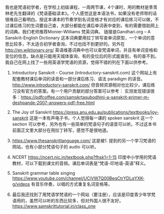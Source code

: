 我也是梵语初学者，在学校上初级课程，一周两节课，4个课时，用的教材是季羡林老先生翻译的《梵语基础读本》。个人感觉这是本语法书，如果没有老师带的话很难自己看明白。按这本课本的节奏学到名词变格才有对应的课后练习可以做，不过课后练习的生词要自己查，大部分都能在课后单词表中查到，有的需要借助网上的词典。我们老师推荐Monier-Williams 梵英词典。
链接是Gandhari.org – A Sanskrit-English Dictionary
这本词典要用拉丁转写查单词原型，一个单词的意思比较多，不太适合初学者查询，不过也找不到更好的。另外在 http://en.wiktionary.org/ 英语维基词典中也可以查梵语单词，并且有单词变格和变位的信息。缺点是只能用天城体查询，有的变位后的形式能查到，有的查不到。
我自己在网上找了一些用英语学梵语的资源，觉得不错的列在下面以供参考。

1. Introductory Sanskrit - Course (introductory-sanskrit.com) 这个网站上有配套教材课后单词的读音和一部分课后练习、语法 paradigm 的读音。
http://www.introductory-sanskrit.com/
但音频资源相对也比较少，课后练习没有官方的答案。有一个用户贡献的部分答案可以参考：
实测发现错误很多：https://pdfcoffee.com/samskrtasubodhini-a-sanskrit-primer-m-deshpande-2007-answers-pdf-free.html

2. The Joy of Sanskrit
https://press.anu.edu.au/publications/textbooks/joy-sanskrit
这是一本有声电子书，个人觉得每一课的 spoken sanskrit 这一个 section 可以参考，另外也有一些简单的梵语句子的语音可以听。不过这本书前面正文里大部分在用拉丁转写，感觉不是很地道。

3. https://www.thesanskritlanguage.com/
这是被1. 提到的另一个学习梵语的网站，也有小部分梵语句子的 audio 可以听。

4. NCERT 
https://ncert.nic.in/textbook.php?fhsk1=1-15
印度中小学用的梵语教材，可以下载到课文的音频。课后单词表是“梵语-印地语-英语”释义。

5. Sanskrit grammar table singing
https://www.youtube.com/channel/UCiVW7Q00BeqCtrYDLqYXK-g/videos
有音乐伴奏，以唱的方式重复名词变格等。

5. 最后我还找到了用梵语学梵语的一个网站（要注册），应该是印度青少年学梵语用的，虽然可以听的东西比较多，但对外国人很不友好。
https://www.samskrittutorial.in/class_one  